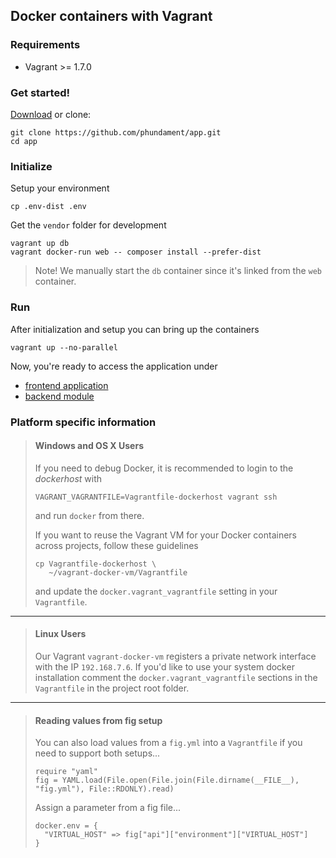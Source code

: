 Docker containers with Vagrant
------------------------------

### Requirements

- Vagrant >= 1.7.0

### Get started!

[Download](https://github.com/phundament/app/tags) or clone:

    git clone https://github.com/phundament/app.git
    cd app

### Initialize

Setup your environment

    cp .env-dist .env

Get the `vendor` folder for development

    vagrant up db
    vagrant docker-run web -- composer install --prefer-dist

> Note! We manually start the `db` container since it's linked from the `web` container.

### Run

After initialization and setup you can bring up the containers

    vagrant up --no-parallel


Now, you're ready to access the application under
 
 - [frontend application](http://myapp-vagrant.192.168.7.6.xip.io)
 - [backend module](http://myapp-vagrant.192.168.7.6.xip.io/admin)

### Platform specific information
 
> #### Windows and OS X Users 
> 
> If you need to debug Docker, it is recommended to login to the *dockerhost* with 
> ```
> VAGRANT_VAGRANTFILE=Vagrantfile-dockerhost vagrant ssh
> ``` 
> 
> and run `docker` from there.
>
> If you want to reuse the Vagrant VM for your Docker containers across projects, follow these guidelines
>
> ```
> cp Vagrantfile-dockerhost \
>    ~/vagrant-docker-vm/Vagrantfile
> ```
>
> and update the `docker.vagrant_vagrantfile` setting in your `Vagrantfile`.
>

---

> #### Linux Users
>
> Our Vagrant `vagrant-docker-vm` registers a private network interface with the IP `192.168.7.6`.
> If you'd like to use your system docker installation comment the `docker.vagrant_vagrantfile` sections in the `Vagrantfile`
> in the project root folder. 

---

> #### Reading values from fig setup
>
> You can also load values from a  `fig.yml` into a `Vagrantfile` if you need to support both setups...
> 
>     require "yaml"
>     fig = YAML.load(File.open(File.join(File.dirname(__FILE__), "fig.yml"), File::RDONLY).read)
>
> Assign a parameter from a fig file...
> 
>     docker.env = {
>       "VIRTUAL_HOST" => fig["api"]["environment"]["VIRTUAL_HOST"]
>     }


